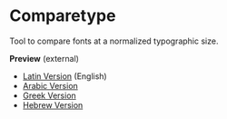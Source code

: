 # Comparetype

Tool to compare fonts at a normalized typographic size.

**Preview** (external)
- [Latin Version](http://vongebhardi.de/comparetype/github/) (English)
- [Arabic Version](http://vongebhardi.de/comparetype/github/arabic.html)
- [Greek Version](http://vongebhardi.de/comparetype/github/greek.html)
- [Hebrew Version](http://vongebhardi.de/comparetype/github/hebrew.html)
